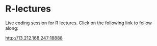 # R-lectures

Live coding session for R lectures. Click on the following link to follow along:

http://13.212.168.247:18888

